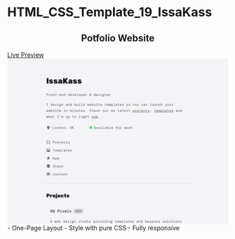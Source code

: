 # HTML_CSS_Template_19_IssaKass

<h2 align="center">Potfolio Website</h2>
<a align="center" href="https://issakass.github.io/HTML_CSS_Template_19_IssaKass/">Live Preview</a>
<img align="center" src="preview.png" alt="Preview Image" />
<br/>
- One-Page Layout
- Style with pure CSS
- Fully responsive
